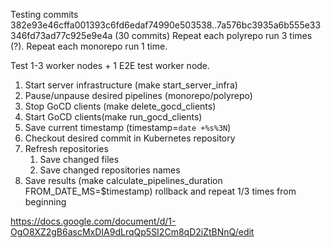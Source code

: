Testing commits 382e93e46cffa001393c6fd6edaf74990e503538..7a576bc3935a6b555e33346fd73ad77c925e9e4a (30 commits)
Repeat each polyrepo run 3 times (?).
Repeat each monorepo run 1 time.

Test 1-3 worker nodes + 1 E2E test worker node.

1. Start server infrastructure (make start_server_infra)
1. Pause/unpause desired pipelines (monorepo/polyrepo)
1. Stop GoCD clients (make delete_gocd_clients)
1. Start GoCD clients(make run_gocd_clients)
1. Save current timestamp (timestamp=`date +%s%3N`)
1. Checkout desired commit in Kubernetes repository
1. Refresh repositories
    1. Save changed files
    1. Save changed repositories names
1. Save results (make calculate_pipelines_duration FROM_DATE_MS=$timestamp) rollback and repeat 1/3 times from beginning

https://docs.google.com/document/d/1-OgO8XZ2gB6ascMxDIA9dLrqQp5SI2Cm8qD2iZtBNnQ/edit
